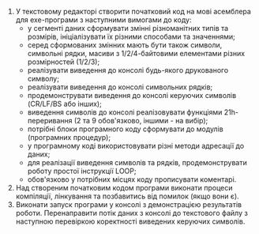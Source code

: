 1. У текстовому редакторі створити початковий код на мові асемблера для exe-програми з наступними вимогами до коду:
   - у сегменті даних сформувати змінні різноманітних типів та розмірів, ініціалізувати їх різними способами та значеннями;
   - серед сформованих змінних мають бути також символи, символьні рядки, масиви з 1/2/4-байтовими елементами різних розмірностей (1/2/3);
   - реалізувати виведення до консолі будь-якого друкованого символу;
   - реалізувати виведення до консолі символьних рядків;
   - продемонструвати виведення до консолі керуючих символів (CR/LF/BS або інших);
   - виведення символів до консолі реалізовувати функціями 21h-переривання (2 та 9 обов'язково, іншими - на вибір);
   - потрібні блоки програмного коду сформувати до модулів (програмних процедур);
   - у програмному коді використовувати різні методи адресації до даних;
   - для реалізації виведення символів та рядків, продемонструвати роботу простої інструкції LOOP;
   - обов'язково у потрібних місцях коду прописувати коментарі.
2. Над створеним початковим кодом програми виконати процеси компіляції, лінкування та позбавитись від помилок (якщо вони є).
3. Виконати запуск програми у консолі з демонстрацією результатів роботи. Перенаправити потік даних з консолі до текстового файлу з наступною перевіркою коректності виведених керуючих символів.
